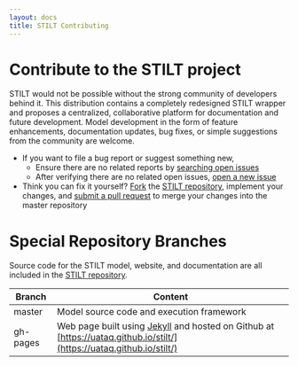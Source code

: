 ```yaml
---
layout: docs
title: STILT Contributing
---
```


# Contribute to the STILT project

STILT would not be possible without the strong community of developers behind it. This distribution contains a completely redesigned STILT wrapper and proposes a centralized, collaborative platform for documentation and future development. Model development in the form of feature enhancements, documentation updates, bug fixes, or simple suggestions from the community are welcome.

- If you want to file a bug report or suggest something new,
  - Ensure there are no related reports by [searching open issues](https://github.com/uataq/stilt/issues)
  - After verifying there are no related open issues, [open a new issue](https://github.com/uataq/stilt/issues/new)
- Think you can fix it yourself? [Fork](https://help.github.com/articles/fork-a-repo/) the [STILT repository](https://github.com/uataq/stilt), implement your changes, and [submit a pull request](https://github.com/uataq/stilt/pulls) to merge your changes into the master repository

# Special Repository Branches

Source code for the STILT model, website, and documentation are all included in the [STILT repository](https://github.com/uataq/stilt).

Branch        | Content
--------------|--------------------
master        | Model source code and execution framework
gh-pages      | Web page built using [Jekyll](https://jekyllrb.com) and hosted on Github at [https://uataq.github.io/stilt/](https://uataq.github.io/stilt/)
